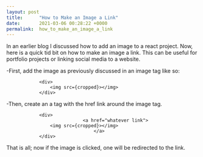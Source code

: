 ```yaml
---
layout: post
title:      "How to Make an Image a Link"
date:       2021-03-06 00:28:22 +0000
permalink:  how_to_make_an_image_a_link
---
```



In an earlier blog I discussed how to add an image to a react project. Now, here is a quick tid bit on how to make an image a link. This can be useful for portfolio projects or linking social media to a website.

-First, add the image as previously discussed in an image tag like so:
```
            <div>
                <img src={cropped}></img>
            </div>
```

-Then, create an a tag with the href link around the image tag.
```
            <div>
						    <a href="whatever link">
                <img src={cropped}></img>
								</a>
            </div>
```
 
 That is all; now if the image is clicked, one will be redirected to the link.
